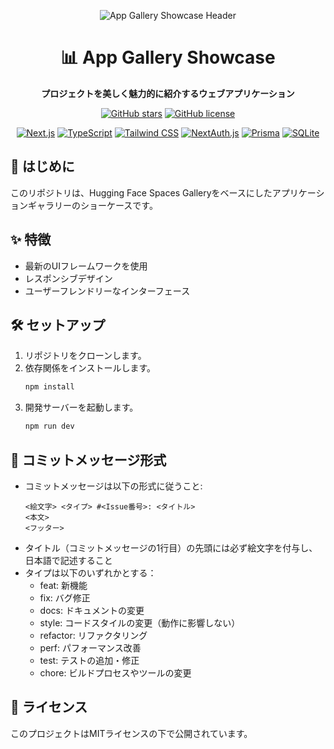 <div align="center">

![App Gallery Showcase Header](https://github.com/user-attachments/assets/24a2edc1-dc5e-4dda-8d1a-638ab29aede7)

# 📊 App Gallery Showcase

**プロジェクトを美しく魅力的に紹介するウェブアプリケーション**

[![GitHub stars](https://img.shields.io/github/stars/Sunwood-ai-labs/hf-space-card-showcase?style=social)](https://github.com/Sunwood-ai-labs/hf-space-card-showcase)
[![GitHub license](https://img.shields.io/github/license/Sunwood-ai-labs/hf-space-card-showcase)](https://github.com/Sunwood-ai-labs/hf-space-card-showcase/blob/main/LICENSE)

[![Next.js](https://img.shields.io/badge/Next.js-000000?style=for-the-badge&logo=nextdotjs&logoColor=white)](https://nextjs.org/)
[![TypeScript](https://img.shields.io/badge/TypeScript-3178C6?style=for-the-badge&logo=typescript&logoColor=white)](https://www.typescriptlang.org/)
[![Tailwind CSS](https://img.shields.io/badge/Tailwind_CSS-38B2AC?style=for-the-badge&logo=tailwind-css&logoColor=white)](https://tailwindcss.com/)
[![NextAuth.js](https://img.shields.io/badge/NextAuth.js-000000?style=for-the-badge&logo=nextdotjs&logoColor=white)](https://next-auth.js.org/)
[![Prisma](https://img.shields.io/badge/Prisma-2D3748?style=for-the-badge&logo=prisma&logoColor=white)](https://www.prisma.io/)
[![SQLite](https://img.shields.io/badge/SQLite-003B57?style=for-the-badge&logo=sqlite&logoColor=white)](https://www.sqlite.org/)

</div>

## 📖 はじめに
このリポジトリは、Hugging Face Spaces Galleryをベースにしたアプリケーションギャラリーのショーケースです。

## ✨ 特徴
- 最新のUIフレームワークを使用
- レスポンシブデザイン
- ユーザーフレンドリーなインターフェース

## 🛠️ セットアップ
1. リポジトリをクローンします。
2. 依存関係をインストールします。
   ```bash
   npm install
   ```
3. 開発サーバーを起動します。
   ```bash
   npm run dev
   ```

## 📝 コミットメッセージ形式
- コミットメッセージは以下の形式に従うこと:
  ```
  <絵文字> <タイプ> #<Issue番号>: <タイトル>
  <本文>
  <フッター>
  ```
- タイトル（コミットメッセージの1行目）の先頭には必ず絵文字を付与し、日本語で記述すること  
- タイプは以下のいずれかとする：
  - feat: 新機能  
  - fix: バグ修正  
  - docs: ドキュメントの変更  
  - style: コードスタイルの変更（動作に影響しない）  
  - refactor: リファクタリング  
  - perf: パフォーマンス改善  
  - test: テストの追加・修正  
  - chore: ビルドプロセスやツールの変更

## 📜 ライセンス
このプロジェクトはMITライセンスの下で公開されています。
